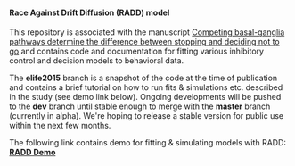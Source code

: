 #### Race Against Drift Diffusion (RADD) model

This repository is associated with the manuscript [Competing basal-ganglia pathways determine the difference between stopping and deciding not to go](http://www.elifesciences.org/content/4/e08723) and contains code and documentation for fitting various inhibitory control and decision models to behavioral data.

The **elife2015** branch is a snapshot of the code at the time of publication and contains a brief tutorial on how to run fits & simulations etc. described in the study (see demo link below). Ongoing developments will be pushed to the **dev** branch until stable enough to merge with the **master** branch (currently in alpha). We're hoping to release a stable version for public use within the next few months.

The following link contains demo for fitting & simulating models with RADD:
[**RADD Demo**](http://nbviewer.ipython.org/github/CoAxLab/radd/blob/elife2015/demo/RADD_Demo_Updated.ipynb)
